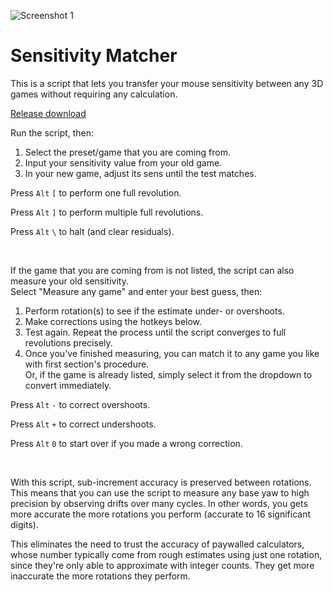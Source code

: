 ![Screenshot 1](https://i.redd.it/zt2a1a1yzyf11.png) 
# Sensitivity Matcher

This is a script that lets you transfer your mouse sensitivity between any 3D games without requiring any calculation.

[Release download](https://github.com/KovaaK/SensitivityMatcher/releases/latest)

Run the script, then:

1) Select the preset/game that you are coming from.
2) Input your sensitivity value from your old game.
3) In your new game, adjust its sens until the test matches.

Press `Alt` `[` to perform one full revolution.

Press `Alt` `]` to perform multiple full revolutions.

Press `Alt` `\` to halt (and clear residuals).

&nbsp;

If the game that you are coming from is not listed, the script can also measure your old sensitivity.\
Select "Measure any game" and enter your best guess, then:

1) Perform rotation(s) to see if the estimate under- or overshoots.
2) Make corrections using the hotkeys below.
3) Test again. Repeat the process until the script converges to full revolutions precisely.
4) Once you've finished measuring, you can match it to any game you like with first section's procedure.\
Or, if the game is already listed, simply select it from the dropdown to convert immediately.

Press `Alt` `-` to correct overshoots.

Press `Alt` `+` to correct undershoots.

Press `Alt` `0` to start over if you made a wrong correction.

&nbsp;

With this script, sub-increment accuracy is preserved between rotations. This means that you can use the script to measure any base yaw to high precision by observing drifts over many cycles. In other words, you gets more accurate the more rotations you perform (accurate to 16 significant digits).

This eliminates the need to trust the accuracy of paywalled calculators, whose number typically come from rough estimates using just one rotation, since they're only able to approximate with integer counts. They get more inaccurate the more rotations they perform.
